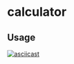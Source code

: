# calculator

## Usage
[![asciicast](https://asciinema.org/a/516336.svg)](https://asciinema.org/a/516336)